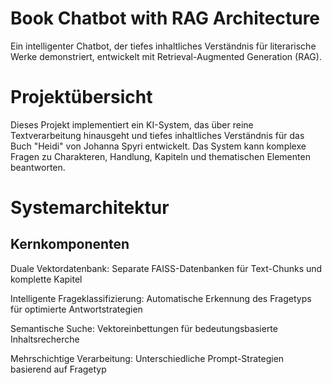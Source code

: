 # Book Chatbot with RAG Architecture
Ein intelligenter Chatbot, der tiefes inhaltliches Verständnis für literarische Werke demonstriert, entwickelt mit Retrieval-Augmented Generation (RAG).
# Projektübersicht
Dieses Projekt implementiert ein KI-System, das über reine Textverarbeitung hinausgeht und tiefes inhaltliches Verständnis für das Buch "Heidi" von Johanna Spyri entwickelt. Das System kann komplexe Fragen zu Charakteren, Handlung, Kapiteln und thematischen Elementen beantworten.
# Systemarchitektur
## Kernkomponenten
Duale Vektordatenbank: Separate FAISS-Datenbanken für Text-Chunks und komplette Kapitel

Intelligente Frageklassifizierung: Automatische Erkennung des Fragetyps für optimierte Antwortstrategien

Semantische Suche: Vektoreinbettungen für bedeutungsbasierte Inhaltsrecherche

Mehrschichtige Verarbeitung: Unterschiedliche Prompt-Strategien basierend auf Fragetyp

